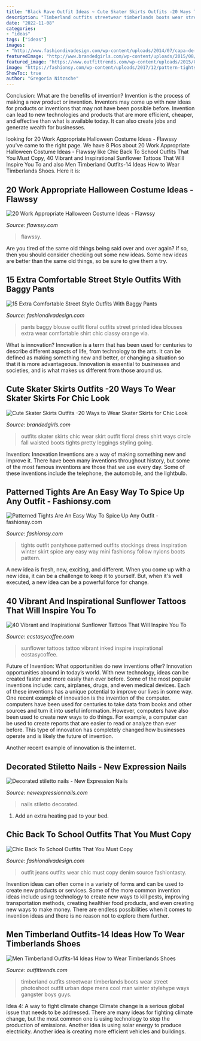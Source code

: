 ```yaml
---
title: "Black Rave Outfit Ideas ~ Cute Skater Skirts Outfits -20 Ways To Wear Skater Skirts For Chic Look"
description: "Timberland outfits streetwear timberlands boots wear street photoshoot outfit urban dope mens cool man winter stylehype ways gangster boys guys"
date: "2022-11-08"
categories:
- "ideas"
tags: ["ideas"]
images:
- "http://www.fashiondivadesign.com/wp-content/uploads/2014/07/capa-de-ozono-negro-sheinside-taconeslook-main-single.jpg"
featuredImage: "http://www.brandedgirls.com/wp-content/uploads/2015/08/b4a7bdd2d5de5d6afbfb6386037559b0-686x1024.jpg"
featured_image: "https://www.outfittrends.com/wp-content/uploads/2015/07/male-outfits-with-timberland-shoes12.jpg"
image: "https://fashionsy.com/wp-content/uploads/2017/12/pattern-tights-outfit-10-.jpg"
ShowToc: true
author: "Gregoria Nitzsche"
---
```



Conclusion: What are the benefits of invention?
Invention is the process of making a new product or invention. Inventors may come up with new ideas for products or inventions that may not have been possible before. Invention can lead to new technologies and products that are more efficient, cheaper, and effective than what is available today. It can also create jobs and generate wealth for businesses.

	

		
looking for 20 Work Appropriate Halloween Costume Ideas - Flawssy you've came to the right page. We have 8 Pics about 20 Work Appropriate Halloween Costume Ideas - Flawssy like Chic Back To School Outfits That You Must Copy, 40 Vibrant and Inspirational Sunflower Tattoos That Will Inspire You To and also Men Timberland Outfits-14 Ideas How to Wear Timberlands Shoes. Here it is:
		
    
## 20 Work Appropriate Halloween Costume Ideas - Flawssy

<img loading=lazy src="https://www.flawssy.com/wp-content/uploads/2016/05/Minion-costume.jpg" onerror="this.onerror=null;this.src='https://tse4.mm.bing.net/th?id=OIP.SfxLbWHd7z1KNbFIqTTUHAHaKG&amp;pid=15.1';" alt="20 Work Appropriate Halloween Costume Ideas - Flawssy">

_Source: flawssy.com_

>flawssy. 

	

Are you tired of the same old things being said over and over again? If so, then you should consider checking out some new ideas. Some new ideas are better than the same old things, so be sure to give them a try.

    
## 15 Extra Comfortable Street Style Outfits With Baggy Pants

<img loading=lazy src="http://www.fashiondivadesign.com/wp-content/uploads/2014/07/capa-de-ozono-negro-sheinside-taconeslook-main-single.jpg" onerror="this.onerror=null;this.src='https://tse4.mm.bing.net/th?id=OIP.L8Hud_GXI9B5xaxKfnDu3wHaK2&amp;pid=15.1';" alt="15 Extra Comfortable Street Style Outfits With Baggy Pants">

_Source: fashiondivadesign.com_

>pants baggy blouse outfit floral outfits street printed idea blouses extra wear comfortable shirt chic classy orange via. 

	

What is innovation?
Innovation is a term that has been used for centuries to describe different aspects of life, from technology to the arts. It can be defined as making something new and better, or changing a situation so that it is more advantageous. Innovation is essential to businesses and societies, and is what makes us different from those around us.

    
## Cute Skater Skirts Outfits -20 Ways To Wear Skater Skirts For Chic Look

<img loading=lazy src="http://www.brandedgirls.com/wp-content/uploads/2015/08/b4a7bdd2d5de5d6afbfb6386037559b0-686x1024.jpg" onerror="this.onerror=null;this.src='https://tse3.mm.bing.net/th?id=OIP.s9qq-PQ6_XM8myEWkRbEjwHaLD&amp;pid=15.1';" alt="Cute Skater Skirts Outfits -20 Ways to Wear Skater Skirts for Chic Look">

_Source: brandedgirls.com_

>outfits skater skirts chic wear skirt outfit floral dress shirt ways circle fall waisted boots tights pretty leggings styling going. 

	

Invention: Innovation
Inventions are a way of making something new and improve it. There have been many inventions throughout history, but some of the most famous inventions are those that we use every day. Some of these inventions include the telephone, the automobile, and the lightbulb.

    
## Patterned Tights Are An Easy Way To Spice Up Any Outfit - Fashionsy.com

<img loading=lazy src="https://fashionsy.com/wp-content/uploads/2017/12/pattern-tights-outfit-10-.jpg" onerror="this.onerror=null;this.src='https://tse3.mm.bing.net/th?id=OIP.KY_t3nZn7uTYqgZ9JuY2EgHaLH&amp;pid=15.1';" alt="Patterned Tights Are An Easy Way To Spice Up Any Outfit - fashionsy.com">

_Source: fashionsy.com_

>tights outfit pantyhose patterned outfits stockings dress inspiration winter skirt spice any easy way mini fashionsy follow nylons boots pattern. 

	

A new idea is fresh, new, exciting, and different. When you come up with a new idea, it can be a challenge to keep it to yourself. But, when it's well executed, a new idea can be a powerful force for change.

    
## 40 Vibrant And Inspirational Sunflower Tattoos That Will Inspire You To

<img loading=lazy src="https://i0.wp.com/www.ecstasycoffee.com/wp-content/uploads/2016/09/Sunflower-tattoo-design-3.jpg" onerror="this.onerror=null;this.src='https://tse1.mm.bing.net/th?id=OIP.rxA2aG1ws8zyeI5s6aZiQwHaJ4&amp;pid=15.1';" alt="40 Vibrant and Inspirational Sunflower Tattoos That Will Inspire You To">

_Source: ecstasycoffee.com_

>sunflower tattoos tattoo vibrant inked inspire inspirational ecstasycoffee. 

	

Future of Invention: What opportunities do new inventions offer?
Innovation opportunities abound in today’s world. With new technology, ideas can be created faster and more easily than ever before. Some of the most popular inventions include: cars, airplanes, drugs, and even medical devices. Each of these inventions has a unique potential to improve our lives in some way. 
One recent example of innovation is the invention of the computer. computers have been used for centuries to take data from books and other sources and turn it into useful information. However, computers have also been used to create new ways to do things. For example, a computer can be used to create reports that are easier to read or analyze than ever before. This type of innovation has completely changed how businesses operate and is likely the future of invention. 

Another recent example of innovation is the internet.

    
## Decorated Stiletto Nails - New Expression Nails

<img loading=lazy src="https://newexpressionnails.com/wp-content/uploads/2019/08/decorated-stiletto-nails-1.jpg" onerror="this.onerror=null;this.src='https://tse2.mm.bing.net/th?id=OIP._L8RE3B5iOTkZQv4fjFAEQHaJQ&amp;pid=15.1';" alt="Decorated stiletto nails - New Expression Nails">

_Source: newexpressionnails.com_

>nails stiletto decorated. 

	

1. Add an extra heating pad to your bed.

    
## Chic Back To School Outfits That You Must Copy

<img loading=lazy src="http://www.fashiondivadesign.com/wp-content/uploads/2018/08/school-outfits-.jpg" onerror="this.onerror=null;this.src='https://tse2.mm.bing.net/th?id=OIP.3DfbbyPKGgc-RbrQoXzPsQHaK1&amp;pid=15.1';" alt="Chic Back To School Outfits That You Must Copy">

_Source: fashiondivadesign.com_

>outfit jeans outfits wear chic must copy denim source fashiontasty. 

	

Invention ideas can often come in a variety of forms and can be used to create new products or services. Some of the more common invention ideas include using technology to create new ways to kill pests, improving transportation methods, creating healthier food products, and even creating new ways to make money. There are endless possibilities when it comes to invention ideas and there is no reason not to explore them further.

    
## Men Timberland Outfits-14 Ideas How To Wear Timberlands Shoes

<img loading=lazy src="https://www.outfittrends.com/wp-content/uploads/2015/07/male-outfits-with-timberland-shoes12.jpg" onerror="this.onerror=null;this.src='https://tse1.mm.bing.net/th?id=OIP.ks0bzFmktpbuOpynpRwyugHaLH&amp;pid=15.1';" alt="Men Timberland Outfits-14 Ideas How to Wear Timberlands Shoes">

_Source: outfittrends.com_

>timberland outfits streetwear timberlands boots wear street photoshoot outfit urban dope mens cool man winter stylehype ways gangster boys guys. 

	

Idea 4: A way to fight climate change
Climate change is a serious global issue that needs to be addressed. There are many ideas for fighting climate change, but the most common one is using technology to stop the production of emissions. Another idea is using solar energy to produce electricity. Another idea is creating more efficient vehicles and buildings.

